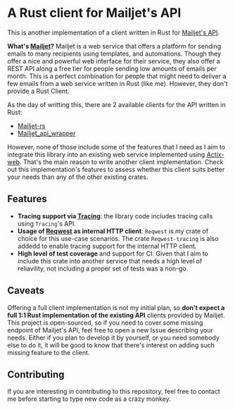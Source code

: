 # A Rust client for Mailjet's API

This is another implementation of a client written in Rust for [Mailjet's API](https://dev.mailjet.com/email/reference/overview/).

**What's [Mailjet](https://www.mailjet.com/)?** Mailjet is a web service that offers a platform for sending emails to many recipients using templates, and automations. Though they offer a nice and powerful web interface for their service, they also offer a REST API along a free tier for people sending low amounts of emails per month. This is a perfect combination for people that might need to deliver a few emails from a web service written in Rust (like me). However, they don't provide a Rust Client.

As the day of writting this, there are 2 available clients for the API written in Rust:
- [Mailjet-rs](https://crates.io/crates/mailjet-rs)
- [Mailjet_api_wrapper](https://crates.io/crates/mailjet_api_wrapper)

However, none of those include some of the features that I need as I aim to integrate this library into an existing web service implemented using [Actix-web](https://actix.rs/). That's the main reason to write another client implementation. Check out this implementation's features to assess whether this client suits better your needs than any of the other existing crates.

## Features

- **Tracing support via [Tracing](https://crates.io/crates/tracing)**: the library code includes tracing calls using `Tracing`'s API.
- **Usage of [Reqwest](https://crates.io/crates/reqwest) as internal HTTP client**: `Reqwest` is my crate of choice for this use-case scenarios. The crate `Reqwest-tracing` is also addedd to enable tracing support for the internal HTTP client.
- **High level of test coverage** and support for CI. Given that I aim to include this crate into another service that needs a high level of reliavility, not including a proper set of tests was a non-go.

## Caveats

Offering a full client implementation is not my initial plan, so **don't expect a full 1:1 Rust implementation of the existing API** clients provided by Mailjet. This project is open-sourced, so if you need to cover some missing endpoint of Mailjet's API, feel free to open a new Issue describing your needs. Either if you plan to develop it by yourself, or you need somebody else to do it, it will be good to know that there's interest on adding such missing feature to the client.

## Contributing 

If you are interesting in contributing to this repository, feel free to contact me before starting to type new code as a crazy monkey.
